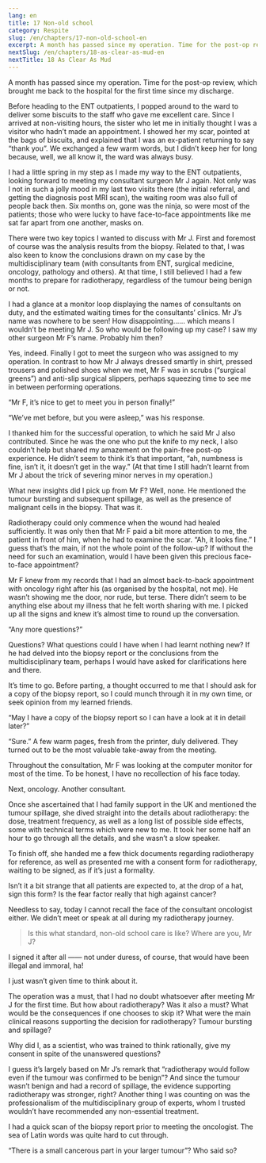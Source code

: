 ```yaml
---
lang: en
title: 17 Non-old school
category: Respite
slug: /en/chapters/17-non-old-school-en
excerpt: A month has passed since my operation. Time for the post-op review, which brought me back to the hospital for the first time since my discharge.
nextSlug: /en/chapters/18-as-clear-as-mud-en
nextTitle: 18 As Clear As Mud
---
```


A month has passed since my operation. Time for the post-op review, which brought me back to the hospital for the first time since my discharge.

Before heading to the ENT outpatients, I popped around to the ward to deliver some biscuits to the staff who gave me excellent care. Since I arrived at non-visiting hours, the sister who let me in initially thought I was a visitor who hadn’t made an appointment. I showed her my scar, pointed at the bags of biscuits, and explained that I was an ex-patient returning to say “thank you”. We exchanged a few warm words, but I didn’t keep her for long because, well, we all know it, the ward was always busy.

I had a little spring in my step as I made my way to the ENT outpatients, looking forward to meeting my consultant surgeon Mr J again. Not only was I not in such a jolly mood in my last two visits there (the initial referral, and getting the diagnosis post MRI scan), the waiting room was also full of people back then. Six months on, gone was the ninja, so were most of the patients; those who were lucky to have face-to-face appointments like me sat far apart from one another, masks on.

There were two key topics I wanted to discuss with Mr J. First and foremost of course was the analysis results from the biopsy. Related to that, I was also keen to know the conclusions drawn on my case by the multidisciplinary team (with consultants from ENT, surgical medicine, oncology, pathology and others). At that time, I still believed I had a few months to prepare for radiotherapy, regardless of the tumour being benign or not. 

I had a glance at a monitor loop displaying the names of consultants on duty, and the estimated waiting times for the consultants’ clinics. Mr J’s name was nowhere to be seen! How disappointing...... which means I wouldn’t be meeting Mr J. So who would be following up my case? I saw my other surgeon Mr F’s name. Probably him then?

Yes, indeed. Finally I got to meet the surgeon who was assigned to my operation. In contrast to how Mr J always dressed smartly in shirt, pressed trousers and polished shoes when we met, Mr F was in scrubs (“surgical greens”) and anti-slip surgical slippers, perhaps squeezing time to see me in between performing operations.

“Mr F, it’s nice to get to meet you in person finally!”

“We’ve met before, but you were asleep,” was his response.

I thanked him for the successful operation, to which he said Mr J also contributed. Since he was the one who put the knife to my neck, I also couldn’t help but shared my amazement on the pain-free post-op experience. He didn’t seem to think it’s that important, “ah, numbness is fine, isn’t it, it doesn’t get in the way.”  (At that time I still hadn’t learnt from Mr J about the trick of severing minor nerves in my operation.)

What new insights did I pick up from Mr F? Well, none. He mentioned the tumour bursting and subsequent spillage, as well as the presence of malignant cells in the biopsy. That was it.

Radiotherapy could only commence when the wound had healed sufficiently. It was only then that Mr F paid a bit more attention to me, the patient in front of him, when he had to examine the scar. “Ah, it looks fine.” I guess that’s the main, if not the whole point of the follow-up? If without the need for such an examination, would I have been given this precious face-to-face appointment?

Mr F knew from my records that I had an almost back-to-back appointment with oncology right after his (as organised by the hospital, not me). He wasn’t showing me the door, nor rude, but terse. There didn’t seem to be anything else about my illness that he felt worth sharing with me. I picked up all the signs and knew it’s almost time to round up the conversation.

“Any more questions?”

Questions? What questions could I have when I had learnt nothing new? If he had delved into the biopsy report or the conclusions from the multidisciplinary team, perhaps I would have asked for clarifications here and there.

It’s time to go. Before parting, a thought occurred to me that I should ask for a copy of the biopsy report, so I could munch through it in my own time, or seek opinion from my learned friends.

<q>May I have a copy of the biopsy report so I can have a look at it in detail later?

“Sure.” A few warm pages, fresh from the printer, duly delivered. They turned out to be the most valuable take-away from the meeting.

Throughout the consultation, Mr F was looking at the computer monitor for most of the time. To be honest, I have no recollection of his face today.

Next, oncology. Another consultant.

Once she ascertained that I had family support in the UK and mentioned the tumour spillage, she dived straight into the details about radiotherapy: the dose, treatment frequency, as well as a long list of possible side effects, some with technical terms which were new to me. It took her some half an hour to go through all the details, and she wasn’t a slow speaker.

To finish off, she handed me a few thick documents regarding radiotherapy for reference, as well as presented me with a consent form for radiotherapy, waiting to be signed, as if it’s just a formality.

Isn’t it a bit strange that all patients are expected to, at the drop of a hat, sign this form? Is the fear factor really that high against cancer?

Needless to say, today I cannot recall the face of the consultant oncologist either. We didn’t meet or speak at all during my radiotherapy journey.

>Is this what standard, non-old school care is like? Where are you, Mr J?

I signed it after all —— not under duress, of course, that would have been illegal and immoral, ha!

I just wasn’t given time to think about it.

The operation was a must, that I had no doubt whatsoever after meeting Mr J for the first time. But how about radiotherapy? Was it also a must?  What would be the consequences if one chooses to skip it? What were the main clinical reasons supporting the decision for radiotherapy? Tumour bursting and spillage?

Why did I, as a scientist, who was trained to think rationally, give my consent in spite of the unanswered questions?

I guess it’s largely based on Mr J’s remark that “radiotherapy would follow even if the tumour was confirmed to be benign”? And since the tumour wasn’t benign and had a record of spillage, the evidence supporting radiotherapy was stronger, right? Another thing I was counting on was the professionalism of the multidisciplinary group of experts, whom I trusted wouldn’t have recommended any non-essential treatment.

I had a quick scan of the biopsy report prior to meeting the oncologist. The sea of Latin words was quite hard to cut through.

“There is a small cancerous part in your larger tumour”? Who said so?